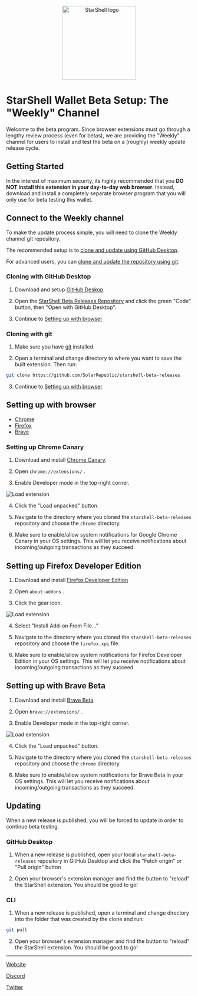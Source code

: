 <p align="center">
  <a href="https://starshell.net/">
    <img src="https://starshell.net/media/logoshort.svg" alt="StarShell logo" width="200">
  </a>
</p>

# StarShell Wallet Beta Setup: The "Weekly" Channel

Welcome to the beta program. Since browser extensions must go through a lengthy review process (even for betas), we are providing the "Weekly" channel for users to install and test the beta on a (roughly) weekly update release cycle.


## Getting Started

In the interest of maximum security, its highly recommended that you **DO NOT install this extension in your day-to-day web browser**. Instead, download and install a completely separate browser program that you will only use for beta testing this wallet.

## Connect to the Weekly channel

To make the update process simple, you will need to clone the Weekly channel git repository.

The recommended setup is to [clone and update using GitHub Desktop](cloning-with-github-desktop).

For advanced users, you can [clone and update the repository using git](#cloning-with-git).


### Cloning with GitHub Desktop

1. Download and setup [GitHub Deskop](https://desktop.github.com/).

2. Open the [StarShell Beta Releases Repository](https://github.com/SolarRepublic/starshell-beta-releases) and click the green "Code" button, then "Open with GitHub Desktop".

3. Continue to [Setting up with browser](#setting-up-with-browser)


### Cloning with git

1. Make sure you have [git](https://git-scm.com/downloads) installed.

2. Open a terminal and change directory to where you want to save the built extension. Then run:

```bash
git clone https://github.com/SolarRepublic/starshell-beta-releases
```

3. Continue to [Setting up with browser](#setting-up-with-browser)


## Setting up with browser

 - [Chrome](#setting-up-chrome-canary)
 - [Firefox](#setting-up-firefox-developer-edition)
 - [Brave](#setting-up-brave-beta)


### Setting up Chrome Canary

1. Download and install [Chrome Canary](https://www.google.com/chrome/canary/).

2. Open `chrome://extensions/` .

3. Enable Developer mode in the top-right corner.

  ![Load extension](https://user-images.githubusercontent.com/1456400/182080739-7336099b-bd9b-45a3-b250-e763db2500d8.png)

4. Click the "Load unpacked" button.

5. Navigate to the directory where you cloned the `starshell-beta-releases` repository and choose the `chrome` directory.

6. Make sure to enable/allow system notifications for Google Chrome Canary in your OS settings. This will let you receive notifications about incoming/outgoing transactions as they succeed.


## Setting up Firefox Developer Edition

1. Download and install [Firefox Developer Edition](https://www.mozilla.org/en-US/firefox/developer/)

2. Open `about:addons` .

3. Click the gear icon.

  ![Load extension](https://user-images.githubusercontent.com/1456400/183724765-1279ca60-a247-41b8-8066-8aa82fca799a.png)

4. Select "Install Add-on From File..."

5. Navigate to the directory where you cloned the `starshell-beta-releases` repository and choose the `firefox.xpi` file.

6. Make sure to enable/allow system notifications for Firefox Developer Edition in your OS settings. This will let you receive notifications about incoming/outgoing transactions as they succeed.


## Setting up with Brave Beta

1. Download and install [Brave Beta](https://brave.com/download-beta/)

2. Open `brave://extensions/` .

3. Enable Developer mode in the top-right corner.

![Load extension](https://user-images.githubusercontent.com/1456400/183725826-2a7d062a-b810-4b05-8573-c700671f13df.png)

4. Click the "Load unpacked" button.

5. Navigate to the directory where you cloned the `starshell-beta-releases` repository and choose the `chrome` directory.

6. Make sure to enable/allow system notifications for Brave Beta in your OS settings. This will let you receive notifications about incoming/outgoing transactions as they succeed.


## Updating

When a new release is published, you will be forced to update in order to continue beta testing.


### GitHub Desktop

1. When a new release is published, open your local `starshell-beta-releases` repository in GitHub Desktop and click the "Fetch origin" or "Pull origin" button

2. Open your browser's extension manager and find the button to "reload" the StarShell extension. You should be good to go!


### CLI

1. When a new release is published, open a terminal and change directory into the folder that was created by the clone and run:

```bash
git pull
```

2. Open your browser's extension manager and find the button to "reload" the StarShell extension. You should be good to go!

------

[Website](https://starshell.net/)

[Discord](https://discord.gg/U8SSK7T4xh)

[Twitter](https://twitter.com/StarShellWallet)
